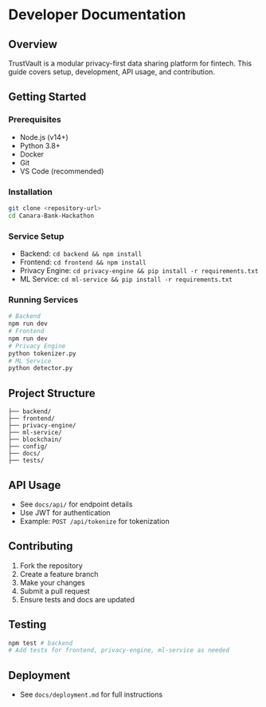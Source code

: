 # Developer Documentation

## Overview
TrustVault is a modular privacy-first data sharing platform for fintech. This guide covers setup, development, API usage, and contribution.

## Getting Started

### Prerequisites
- Node.js (v14+)
- Python 3.8+
- Docker
- Git
- VS Code (recommended)

### Installation
```bash
git clone <repository-url>
cd Canara-Bank-Hackathon
```

### Service Setup
- Backend: `cd backend && npm install`
- Frontend: `cd frontend && npm install`
- Privacy Engine: `cd privacy-engine && pip install -r requirements.txt`
- ML Service: `cd ml-service && pip install -r requirements.txt`

### Running Services
```bash
# Backend
npm run dev
# Frontend
npm run dev
# Privacy Engine
python tokenizer.py
# ML Service
python detector.py
```

## Project Structure
```
├── backend/
├── frontend/
├── privacy-engine/
├── ml-service/
├── blockchain/
├── config/
├── docs/
├── tests/
```

## API Usage
- See `docs/api/` for endpoint details
- Use JWT for authentication
- Example: `POST /api/tokenize` for tokenization

## Contributing
1. Fork the repository
2. Create a feature branch
3. Make your changes
4. Submit a pull request
5. Ensure tests and docs are updated

## Testing
```bash
npm test # backend
# Add tests for frontend, privacy-engine, ml-service as needed
```

## Deployment
- See `docs/deployment.md` for full instructions